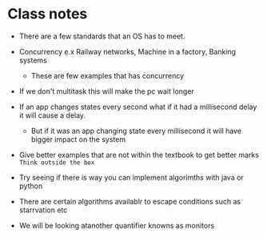 # Class notes

- There are a few standards that an OS has to meet.
- Concurrency e.x Railway networks, Machine in a factory, Banking systems
	- These are few examples that has concurrency 
- If we don't multitask this will make the pc wait longer
- If an app changes states every second what if it had a millisecond delay it will cause a delay.
	- But if it was an app changing state every millisecond it will have bigger impact on the system
	  
- Give better examples that are not within the textbook to get better marks `Think outside the box`
- Try seeing if there is way you can implement algorimths with java or python
- There are certain algorithms availablr to escape conditions such as starrvation etc

- We will be looking atanother quantifier knowns as monitors

